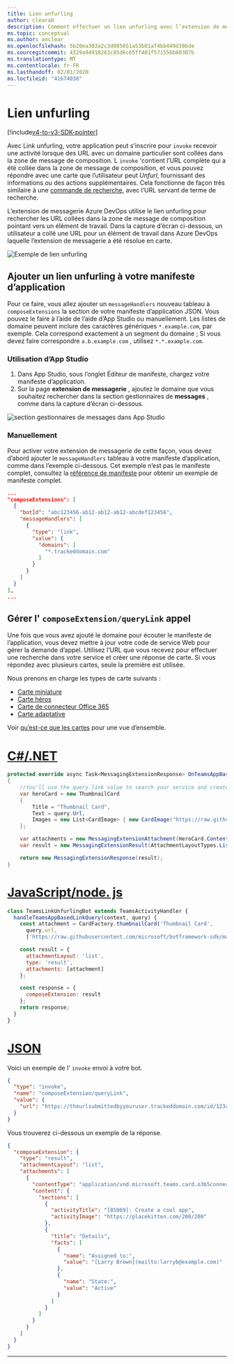 ```yaml
---
title: Lien unfurling
author: clearab
description: Comment effectuer un lien unfurling avec l’extension de messagerie dans une application Microsoft Teams.
ms.topic: conceptual
ms.author: anclear
ms.openlocfilehash: 5b20ea303a2c3d085651a53b01af4bb449d386de
ms.sourcegitcommit: 4329a94918263c85d6c65ff401f571556b80307b
ms.translationtype: MT
ms.contentlocale: fr-FR
ms.lasthandoff: 02/01/2020
ms.locfileid: "41674038"
---
```

# <a name="link-unfurling"></a>Lien unfurling

[!include[v4-to-v3-SDK-pointer](~/includes/v4-to-v3-pointer-me.md)]

Avec Link unfurling, votre application peut s’inscrire pour `invoke` recevoir une activité lorsque des URL avec un domaine particulier sont collées dans la zone de message de composition. L `invoke` 'contient l’URL complète qui a été collée dans la zone de message de composition, et vous pouvez répondre avec une carte que l’utilisateur peut *Unfurl*, fournissant des informations ou des actions supplémentaires. Cela fonctionne de façon très similaire à une [commande de recherche](~/messaging-extensions/how-to/search-commands/define-search-command.md), avec l’URL servant de terme de recherche.

L’extension de messagerie Azure DevOps utilise le lien unfurling pour rechercher les URL collées dans la zone de message de composition pointant vers un élément de travail. Dans la capture d’écran ci-dessous, un utilisateur a collé une URL pour un élément de travail dans Azure DevOps laquelle l’extension de messagerie a été résolue en carte.

![Exemple de lien unfurling](~/assets/images/compose-extensions/messagingextensions_linkunfurling.png)

## <a name="add-link-unfurling-to-your-app-manifest"></a>Ajouter un lien unfurling à votre manifeste d’application

Pour ce faire, vous allez ajouter un `messageHandlers` nouveau tableau à `composeExtensions` la section de votre manifeste d’application JSON. Vous pouvez le faire à l’aide de l’aide d’App Studio ou manuellement. Les listes de domaine peuvent inclure des caractères génériques `*.example.com`, par exemple. Cela correspond exactement à un segment du domaine ; Si vous devez faire correspondre `a.b.example.com` , utilisez `*.*.example.com`.

### <a name="using-app-studio"></a>Utilisation d’App Studio

1. Dans App Studio, sous l’onglet Éditeur de manifeste, chargez votre manifeste d’application.
1. Sur la page **extension de messagerie** , ajoutez le domaine que vous souhaitez rechercher dans la section gestionnaires de **messages** , comme dans la capture d’écran ci-dessous.

![section gestionnaires de messages dans App Studio](~/assets/images/link-unfurling.png)

### <a name="manually"></a>Manuellement

Pour activer votre extension de messagerie de cette façon, vous devez d’abord ajouter le `messageHandlers` tableau à votre manifeste d’application, comme dans l’exemple ci-dessous. Cet exemple n’est pas le manifeste complet, consultez la [référence de manifeste](~/resources/schema/manifest-schema.md) pour obtenir un exemple de manifeste complet.

```json
...
"composeExtensions": [
  {
    "botId": "abc123456-ab12-ab12-ab12-abcdef123456",
    "messageHandlers": [
      {
        "type": "link",
        "value": {
          "domains": [
            "*.trackeddomain.com"
          ]
        }
      }
    ]
  }
],
...
```

## <a name="handle-the-composeextensionquerylink-invoke"></a>Gérer l' `composeExtension/queryLink` appel

Une fois que vous avez ajouté le domaine pour écouter le manifeste de l’application, vous devez mettre à jour votre code de service Web pour gérer la demande d’appel. Utilisez l’URL que vous recevez pour effectuer une recherche dans votre service et créer une réponse de carte. Si vous répondez avec plusieurs cartes, seule la première est utilisée.

Nous prenons en charge les types de carte suivants :

* [Carte miniature](~/task-modules-and-cards/cards/cards-reference.md#thumbnail-card)
* [Carte héros](~/task-modules-and-cards/cards/cards-reference.md#hero-card)
* [Carte de connecteur Office 365](~/task-modules-and-cards/cards/cards-reference.md#office-365-connector-card)
* [Carte adaptative](~/task-modules-and-cards/cards/cards-reference.md#adaptive-card)

Voir [qu’est-ce que les cartes](~/task-modules-and-cards/what-are-cards.md) pour une vue d’ensemble.

# <a name="cnettabdotnet"></a>[C#/.NET](#tab/dotnet)

```csharp
protected override async Task<MessagingExtensionResponse> OnTeamsAppBasedLinkQueryAsync(ITurnContext<IInvokeActivity> turnContext, AppBasedLinkQuery query, CancellationToken cancellationToken)
{
    //You'll use the query.link value to search your service and create a card response
    var heroCard = new ThumbnailCard
    {
        Title = "Thumbnail Card",
        Text = query.Url,
        Images = new List<CardImage> { new CardImage("https://raw.githubusercontent.com/microsoft/botframework-sdk/master/icon.png") },
    };

    var attachments = new MessagingExtensionAttachment(HeroCard.ContentType, null, heroCard);
    var result = new MessagingExtensionResult(AttachmentLayoutTypes.List, "result", new[] { attachments }, null, "test unfurl");

    return new MessagingExtensionResponse(result);
}
```

# <a name="javascriptnodejstabjavascript"></a>[JavaScript/node. js](#tab/javascript)

```javascript
class TeamsLinkUnfurlingBot extends TeamsActivityHandler {
  handleTeamsAppBasedLinkQuery(context, query) {
    const attachment = CardFactory.thumbnailCard('Thumbnail Card',
      query.url,
      ['https://raw.githubusercontent.com/microsoft/botframework-sdk/master/icon.png']);

    const result = {
      attachmentLayout: 'list',
      type: 'result',
      attachments: [attachment]
    };

    const response = {
      composeExtension: result
    };
    return response;
  }
}
```

# <a name="jsontabjson"></a>[JSON](#tab/json)

Voici un exemple de l' `invoke` envoi à votre bot.

```json
{
  "type": "invoke",
  "name": "composeExtension/queryLink",
  "value": {
    "url": "https://theurlsubmittedbyyouruser.trackeddomain.com/id/1234"
  }
}
```

Vous trouverez ci-dessous un exemple de la réponse.

```json
{
  "composeExtension": {
    "type": "result",
    "attachmentLayout": "list",
    "attachments": [
      {
        "contentType": "application/vnd.microsoft.teams.card.o365connector",
        "content": {
          "sections": [
            {
              "activityTitle": "[85069]: Create a cool app",
              "activityImage": "https://placekitten.com/200/200"
            },
            {
              "title": "Details",
              "facts": [
                {
                  "name": "Assigned to:",
                  "value": "[Larry Brown](mailto:larryb@example.com)"
                },
                {
                  "name": "State:",
                  "value": "Active"
                }
              ]
            }
          ]
        }
      }
    ]
  }
}
```

* * *
